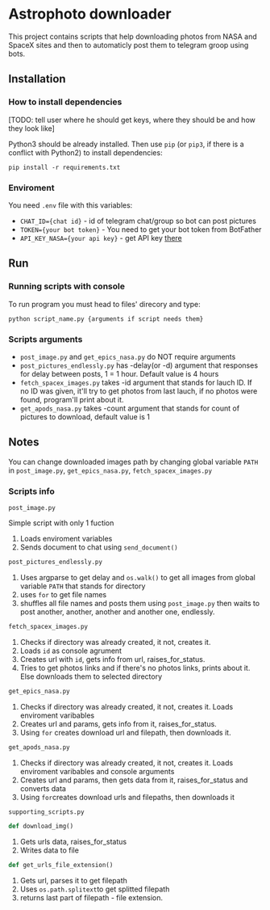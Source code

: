 # Astrophoto downloader

This project contains scripts that help downloading photos from NASA and SpaceX sites and then to automaticly post them to telegram groop using bots.

## Installation

### How to install dependencies

[TODO: tell user where he should get keys, where they should be and how they look like]

Python3 should be already installed. 
Then use `pip` (or `pip3`, if there is a conflict with Python2) to install dependencies:
```
pip install -r requirements.txt
```

### Enviroment 

You need `.env` file with this variables:

- `CHAT_ID={chat id}` - id of telegram chat/group so bot can post pictures
- `TOKEN={your bot token}` - You need to get your bot token from BotFather
- `API_KEY_NASA={your api key}` - get API key [there](https://api.nasa.gov/)

## Run

### Running scripts with console
To run program you must head to files' direcory and type: 

```
python script_name.py {arguments if script needs them}
```

### Scripts arguments

- `post_image.py` and `get_epics_nasa.py` do NOT require arguments
- `post_pictures_endlessly.py` has -delay(or -d) argument that responses for delay between posts, 1 = 1 hour. Default value is 4 hours
- `fetch_spacex_images.py` takes -id argument that stands for lauch ID. If no ID was given, it'll try to get photos from last lauch, if no photos were found, program'll print about it.
- `get_apods_nasa.py` takes -count argument that stands for count of pictures to download, default value is 1

## Notes

You can change downloaded images path by changing global variable `PATH` in `post_image.py`, `get_epics_nasa.py`, `fetch_spacex_images.py`

### Scripts info

```
post_image.py
```

Simple script with only 1 fuction

1. Loads enviroment variables 
1. Sends document to chat using `send_document()`

```py
post_pictures_endlessly.py
```

1. Uses argparse to get delay and `os.walk()` to get all images from global variable `PATH` that stands for directory
1. uses `for` to get file names
1. shuffles all file names and posts them using `post_image.py` then waits to post another, another, another and another one, endlessly. 

```py
fetch_spacex_images.py
```

1. Checks if directory was already created, it not, creates it.
1. Loads `id` as console agrument
1. Creates url with `id`, gets info from url, raises_for_status.
1. Tries to get photos links and if there's no photos links, prints about it. Else downloads them to selected directory

```py
get_epics_nasa.py
```

1. Checks if directory was already created, it not, creates it. Loads enviroment varibables
1. Creates url and params, gets info from it, raises_for_status.
1. Using `for` creates download url and filepath, then downloads it.

```py
get_apods_nasa.py
```

1. Checks if directory was already created, it not, creates it. Loads enviroment varibables and console arguments
1. Creates url and params, then gets data from it, raises_for_status and converts data
1. Using `for`creates download urls and filepaths, then downloads it

```py
supporting_scripts.py
```

```py
def download_img()
```

1. Gets urls data, raises_for_status
1. Writes data to file

```py
def get_urls_file_extension()
```

1. Gets url, parses it to get filepath
1. Uses `os.path.splitext`to get splitted filepath
1. returns last part of filepath - file extension. 
